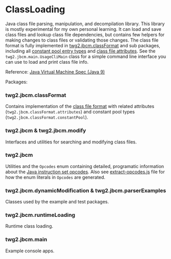 ClassLoading
==========

Java class file parsing, manipulation, and decompilation library.
This library is mostly experimental for my own personal learning.
It can load and save class files and lookup class file dependencies, but contains few helpers for making changes to class files or validating those changes.
The class file format is fully implemented in [twg2.jbcm.classFormat](./ClassLoading/tree/master/src/twg2/jbcm/classFormat) and sub packages, including all [constant pool entry types](https://docs.oracle.com/javase/specs/jvms/se9/html/jvms-4.html#jvms-4.4) and [class file attributes](https://docs.oracle.com/javase/specs/jvms/se9/html/jvms-4.html#jvms-4.7).
See the `twg2.jbcm.main.UsageCliMain` class for a simple command line interface you can use to load and print class file info.

Reference: [Java Virtual Machine Spec (Java 9)](https://docs.oracle.com/javase/specs/jvms/se9/html/index.html)

Packages:
### twg2.jbcm.classFormat
Contains implementation of the [class file format](https://docs.oracle.com/javase/specs/jvms/se9/html/jvms-4.html)
with related attributes (`twg2.jbcm.classFormat.attributes`) and constant pool types (`twg2.jbcm.classFormat.constantPool`).

### twg2.jbcm & twg2.jbcm.modify
Interfaces and utilities for searching and modifying class files.

### twg2.jbcm
Utilities and the `Opcodes` enum containing detailed, programatic information about the [Java instruction set opcodes](https://docs.oracle.com/javase/specs/jvms/se9/html/jvms-6.html#jvms-6.5).
Also see [extract-opcodes.js](extract-opcodes.js) file for how the enum literals in `Opcodes` are generated.

### twg2.jbcm.dynamicModification & twg2.jbcm.parserExamples
Classes used by the example and test packages.

### twg2.jbcm.runtimeLoading
Runtime class loading.

### twg2.jbcm.main
Example console apps.